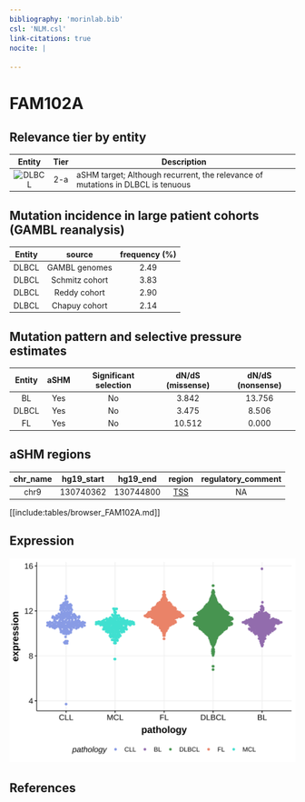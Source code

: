 ```yaml
---
bibliography: 'morinlab.bib'
csl: 'NLM.csl'
link-citations: true
nocite: |
  
---
```

# FAM102A

## Relevance tier by entity

|Entity|Tier|Description                              |
|:------:|:----:|-----------------------------------------|
|![DLBCL](images/icons/tables/DLBCL_tier2.png) |2-a | aSHM target; Although recurrent, the relevance of mutations in DLBCL is tenuous |

## Mutation incidence in large patient cohorts (GAMBL reanalysis)

|Entity|source        |frequency (%)|
|:------:|:--------------:|:-------------:|
|DLBCL |GAMBL genomes |2.49         |
|DLBCL |Schmitz cohort|3.83         |
|DLBCL |Reddy cohort  |2.90         |
|DLBCL |Chapuy cohort |2.14         |

## Mutation pattern and selective pressure estimates

|Entity|aSHM|Significant selection|dN/dS (missense)|dN/dS (nonsense)|
|:------:|:----:|:---------------------:|:----------------:|:----------------:|
|BL    |Yes |No                   | 3.842          |13.756          |
|DLBCL |Yes |No                   | 3.475          | 8.506          |
|FL    |Yes |No                   |10.512          | 0.000          |

## aSHM regions

|chr_name|hg19_start|hg19_end |region                                                                                     |regulatory_comment|
|:--------:|:----------:|:---------:|:-------------------------------------------------------------------------------------------:|:------------------:|
|chr9    |130740362 |130744800|[TSS](https://genome.ucsc.edu/s/rdmorin/GAMBL%20hg19?position=chr9%3A130740362%2D130744800)|NA                |


[[include:tables/browser_FAM102A.md]]

## Expression
![](images/gene_expression/FAM102A_by_pathology.svg)
<!-- ORIGIN: Unknown -->

## References
